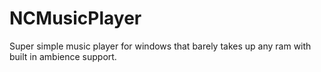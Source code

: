 # NCMusicPlayer
Super simple music player for windows that barely takes up any ram with built in ambience support.
